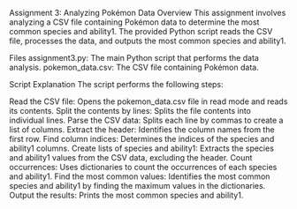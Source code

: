 Assignment 3: Analyzing Pokémon Data
Overview
This assignment involves analyzing a CSV file containing Pokémon data to determine the most common species and ability1. The provided Python script reads the CSV file, processes the data, and outputs the most common species and ability1.

Files
assignment3.py: The main Python script that performs the data analysis.
pokemon_data.csv: The CSV file containing Pokémon data.

Script Explanation
The script performs the following steps:

Read the CSV file: Opens the pokemon_data.csv file in read mode and reads its contents.
Split the contents by lines: Splits the file contents into individual lines.
Parse the CSV data: Splits each line by commas to create a list of columns.
Extract the header: Identifies the column names from the first row.
Find column indices: Determines the indices of the species and ability1 columns.
Create lists of species and ability1: Extracts the species and ability1 values from the CSV data, excluding the header.
Count occurrences: Uses dictionaries to count the occurrences of each species and ability1.
Find the most common values: Identifies the most common species and ability1 by finding the maximum values in the dictionaries.
Output the results: Prints the most common species and ability1.
